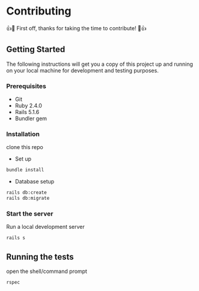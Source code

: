 # Contributing
:+1::tada: First off, thanks for taking the time to contribute! :tada::+1:

## Getting Started
The following instructions will get you a copy of this project up and running on your local machine for development and testing purposes.

### Prerequisites
* Git
* Ruby 2.4.0
* Rails 5.1.6
* Bundler gem

### Installation 
clone this repo

* Set up
```zsh
bundle install
```

* Database setup
 ```zsh
rails db:create
rails db:migrate
```

### Start the server
Run a local development server
```zsh
rails s
```

## Running the tests
open the shell/command prompt
```zsh
rspec
```
